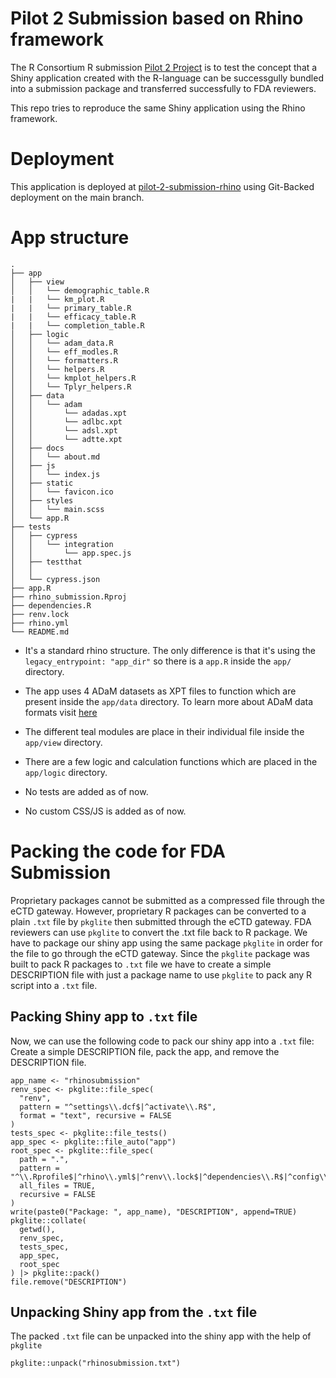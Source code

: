 # Pilot 2 Submission based on Rhino framework

The R Consortium R submission [Pilot 2 Project](https://github.com/RConsortium/submissions-pilot2) is to test the concept that a Shiny application created with the R-language can be successgully bundled into a submission package and transferred successfully to FDA reviewers.

This repo tries to reproduce the same Shiny application using the Rhino framework.

# Deployment

This application is deployed at [pilot-2-submission-rhino](https://connect.appsilon.com/pilot-2-submission-rhino/) using Git-Backed deployment on the main branch.

# App structure

```
.
├── app
│   ├── view
│   │   └── demographic_table.R
|   |   └── km_plot.R
|   |   └── primary_table.R
|   |   └── efficacy_table.R
|   |   └── completion_table.R
│   ├── logic
│   │   └── adam_data.R
│   │   └── eff_modles.R
│   │   └── formatters.R
│   │   └── helpers.R
│   │   └── kmplot_helpers.R
│   │   └── Tplyr_helpers.R
│   ├── data
│   │   └── adam
│   │       └── adadas.xpt
│   │       └── adlbc.xpt
│   │       └── adsl.xpt
│   │       └── adtte.xpt
│   ├── docs
│   │   └── about.md
│   ├── js
│   │   └── index.js
│   ├── static
│   │   └── favicon.ico
│   ├── styles
│   │   └── main.scss
│   └── app.R
├── tests
│   ├── cypress
│   │   └── integration
│   │       └── app.spec.js
│   ├── testthat
│   │
│   └── cypress.json
├── app.R
├── rhino_submission.Rproj
├── dependencies.R
├── renv.lock
├── rhino.yml
└── README.md
```

- It's a standard rhino structure. The only difference is that it's using the `legacy_entrypoint: "app_dir"` so there is a `app.R` inside the `app/` directory.

- The app uses 4 ADaM datasets as XPT files to function which are present inside the `app/data` directory. To learn more about ADaM data formats visit [here](https://docs.google.com/spreadsheets/d/1ZHm5qrrBE_fytdGW8ei1JdUSyKKithNB-e2aPP9XgeI/edit?usp=sharing)

- The different teal modules are place in their individual file inside the `app/view` directory.

- There are a few logic and calculation functions which are placed in the `app/logic` directory.

- No tests are added as of now.

- No custom CSS/JS is added as of now.

# Packing the code for FDA Submission

Proprietary packages cannot be submitted as a compressed file through the eCTD gateway. However, proprietary R packages can be converted to a plain `.txt` file by `pkglite` then submitted through the eCTD gateway. FDA reviewers can use `pkglite` to convert the .txt file back to R package.
We have to package our shiny app using the same package `pkglite` in order for the file to go through the eCTD gateway. Since the `pkglite` package was built to pack R packages to `.txt` file we have to create a simple DESCRIPTION file with just a package name to use `pkglite` to pack any R script into a `.txt` file.

## Packing Shiny app to `.txt` file
Now, we can use the following code to pack our shiny app into a `.txt` file: Create a simple DESCRIPTION file, pack the app, and remove the DESCRIPTION file.
```
app_name <- "rhinosubmission"
renv_spec <- pkglite::file_spec(
  "renv",
  pattern = "^settings\\.dcf$|^activate\\.R$",
  format = "text", recursive = FALSE
)
tests_spec <- pkglite::file_tests()
app_spec <- pkglite::file_auto("app")
root_spec <- pkglite::file_spec(
  path = ".",
  pattern = "^\\.Rprofile$|^rhino\\.yml$|^renv\\.lock$|^dependencies\\.R$|^config\\.yml$|^app\\.R$|^README\\.md$|\\.Rproj$",
  all_files = TRUE,
  recursive = FALSE
)
write(paste0("Package: ", app_name), "DESCRIPTION", append=TRUE)
pkglite::collate(
  getwd(),
  renv_spec,
  tests_spec,
  app_spec,
  root_spec
) |> pkglite::pack()
file.remove("DESCRIPTION")
```

## Unpacking Shiny app from the `.txt` file
The packed `.txt` file can be unpacked into the shiny app with the help of `pkglite`
```
pkglite::unpack("rhinosubmission.txt")
```
